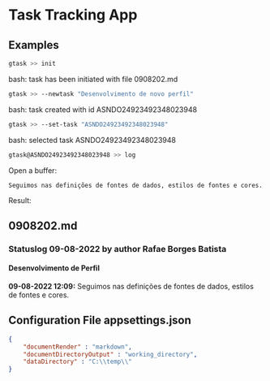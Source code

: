# Task Tracking App

## Examples

``` bash
gtask >> init
```

bash: task has been initiated with file 0908202.md

``` bash
gtask >> --newtask "Desenvolvimento de novo perfil"
```

bash: task created with id ASNDO24923492348023948

``` bash
gtask >> --set-task "ASNDO24923492348023948"
```

bash: selected task ASNDO24923492348023948

``` bash
gtask@ASNDO24923492348023948 >> log
```

Open a buffer:

``` text
Seguimos nas definições de fontes de dados, estilos de fontes e cores.
```

Result:

## 0908202.md

### Statuslog 09-08-2022 by author Rafae Borges Batista

#### Desenvolvimento de Perfil

**09-08-2022 12:09:** Seguimos nas definições de fontes de dados, estilos de fontes e cores.

## Configuration File appsettings.json

``` json
{
    "documentRender" : "markdown",
    "documentDirectoryOutput" : "working_directory",
    "dataDirectory" : "C:\\temp\\"
}
```